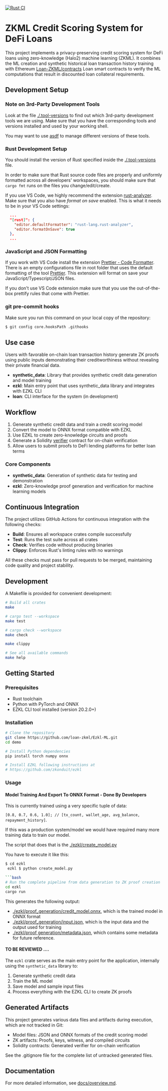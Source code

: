[![Rust CI](https://github.com/loan-zkml/demo/actions/workflows/ci.yml/badge.svg)](https://github.com/loan-zkml/demo/actions/workflows/ci.yml)

# ZKML Credit Scoring System for DeFi Loans

This project implements a privacy-preserving credit scoring system for DeFi loans using zero-knowledge (Halo2) machine learning (ZKML).
It combines the ML creation and synthetic historical loan transaction history training with Ethereum [Loan-ZKML/contracts](https://github.com/Loan-ZKML/contracts) Loan smart contracts to verify the ML computations that result in discounted loan collateral requirements.

## Development Setup

### Note on 3rd-Party Development Tools

Look at the file [./.tool-versions](./.tool-versions) to find out which 3rd-party development tools we are using.
Make sure that you have the corresponding tools and versions installed and used by your working shell.

You may want to use [asdf](https://asdf-vm.com/) to manage different versions of these tools.

### Rust Development Setup

You should install the version of Rust specified inside the [./.tool-versions](./.tool-versions) file.

In order to make sure that Rust source code files are properly and uniformly formatted across all developers' workspaces, you should make sure that
`cargo fmt` runs on the files you change/edit/create.

If you use VS Code, we highly recommend the extension [rust-analyzer](https://marketplace.visualstudio.com/items?itemName=rust-lang.rust-analyzer). Make sure that you also have _format on save_ enabled. This is what it needs to be in your VS Code settings:

```json
  ...
  "[rust]": {
    "editor.defaultFormatter": "rust-lang.rust-analyzer",
    "editor.formatOnSave": true
  },
  ...
```

### JavaScript and JSON Formatting

If you work with VS Code install the extension [Prettier - Code Formatter](https://marketplace.visualstudio.com/items?itemName=esbenp.prettier-vscode). There is an empty configurations file in root folder that uses the default formatting
of the tool [Prettier](https://prettier.io). This extension will format on save your JavaScript/Typescript/JSON files.

If you don't use VS Code extension make sure that you use the out-of-the-box prettify rules that come with Prettier.

### git pre-commit hooks

Make sure you run this command on your local copy of the repository:

```bash
$ git config core.hooksPath .githooks
```

## Use case

Users with favorable on-chain loan transaction history generate ZK proofs using public inputs demonstrating their creditworthiness without revealing their private financial data.

- **synthetic_data**: Library that provides synthetic credit data generation and model training
- **ezkl**: Main entry point that uses synthetic_data library and integrates with EZKL CLI
- **loan**: CLI interface for the system (in development)

## Workflow

1. Generate synthetic credit data and train a credit scoring model
2. Convert the model to ONNX format compatible with EZKL
3. Use EZKL to create zero-knowledge circuits and proofs
4. Generate a Solidity [verifier](https://github.com/Loan-ZKML/contracts/blob/39f2a849f0a502cd2dc19422fc579e98e03e3f41/src/ZKCreditVerifier.sol#L43) contract for on-chain verification
5. Allow users to submit proofs to DeFi lending platforms for better loan terms

### Core Components

- **synthetic_data**: Generation of synthetic data for testing and demonstration
- **ezkl**: Zero-knowledge proof generation and verification for machine learning models

## Continuous Integration

The project utilizes GitHub Actions for continuous integration with the following checks:

- **Build**: Ensures all workspace crates compile successfully
- **Test**: Runs the test suite across all crates
- **Check**: Verifies code without producing binaries
- **Clippy**: Enforces Rust's linting rules with no warnings

All these checks must pass for pull requests to be merged, maintaining code quality and project stability.

## Development

A Makefile is provided for convenient development:

```bash
# Build all crates
make

# cargo test --workspace
make test

# cargo check --workspace
make check

make clippy

# See all available commands
make help
```

## Getting Started

### Prerequisites

- Rust toolchain
- Python with PyTorch and ONNX
- EZKL CLI tool installed (version 20.2.0+)

### Installation

```bash
# Clone the repository
git clone https://github.com/loan-zkml/Ezkl-ML.git
cd demo

# Install Python dependencies
pip install torch numpy onnx

# Install EZKL following instructions at
# https://github.com/zkonduit/ezkl
```

### Usage

#### Model Training And Export To ONNX Format - Done By Developers

This is currently trained using a very specific tuple of data:

`[0.8, 0.7, 0.6, 1.0]; // [tx_count, wallet_age, avg_balance, repayment_history]`.

If this was a production system/model we would have required many more training data to train our model.

The script that does that is the [./ezkl/create_model.py](./ezkl/create_model.py)

You have to execute it like this:

````bash
$ cd ezkl
 ezkl $ python create_model.py

```bash
# Run the complete pipeline from data generation to ZK proof creation
cd ezkl
cargo run
````

This generates the following output:

- [./ezkl/proof_generation/credit_model.onnx](./ezkl/proof_generation/credit_model.onnx), which is the trained model in ONNX format
- [./ezkl/proof_generation/input.json](./ezkl/proof_generation/input.json), which is the input data and the output used for
  training
- [./ezkl/proof generation/metadata.json](./ezkl/proof_generation/metadata.json), which contains some metadata for future reference.

#### TO BE REVIEWED ....

The `ezkl` crate serves as the main entry point for the application, internally using the `synthetic_data` library to:

1. Generate synthetic credit data
2. Train the ML model
3. Save model and sample input files
4. Process everything with the EZKL CLI to create ZK proofs

## Generated Artifacts

This project generates various data files and artifacts during execution, which are not tracked in Git:

- Model files: JSON and ONNX formats of the credit scoring model
- ZK artifacts: Proofs, keys, witness, and compiled circuits
- Solidity contracts: Generated verifier for on-chain verification

See the .gitignore file for the complete list of untracked generated files.

## Documentation

For more detailed information, see [docs/overview.md](docs/overview.md).
